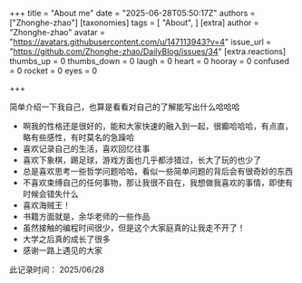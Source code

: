 
+++
title = "About me"
date = "2025-06-28T05:50:17Z"
authors = ["Zhonghe-zhao"]
[taxonomies]
tags = [ "About", ]
[extra]
author = "Zhonghe-zhao"
avatar = "https://avatars.githubusercontent.com/u/147113943?v=4"
issue_url = "https://github.com/Zhonghe-zhao/DailyBlog/issues/34"
[extra.reactions]
thumbs_up = 0
thumbs_down = 0
laugh = 0
heart = 0
hooray = 0
confused = 0
rocket = 0
eyes = 0

+++

简单介绍一下我自己，也算是看看对自己的了解能写出什么哈哈哈


- 啊我的性格还是很好的，能和大家快速的融入到一起，很癫哈哈哈，有点直，略有些感性，有时莫名的急躁哈
- 喜欢记录自己的生活，喜欢回忆往事
- 喜欢下象棋，踢足球，游戏方面也几乎都涉猎过，长大了玩的也少了
- 总是喜欢思考一些哲学问题哈哈，看似一些简单问题的背后会有很奇妙的东西
- 不喜欢束缚自己的任何事物，那让我很不自在，我想做我喜欢的事情，即使有时候会错失什么
- 喜欢海贼王！
- 书籍方面就是，余华老师的一些作品
- 虽然接触的编程时间很少，但是这个大家庭真的让我走不开了！
- 大学之后真的成长了很多
- 感谢一路上遇见的大家



 此记录时间： 2025/06/28
